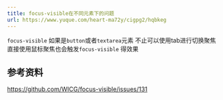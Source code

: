 ```yaml
---
title: focus-visible在不同元素下的问题
url: https://www.yuque.com/heart-ma72y/cigpg2/hqbkeg
---
```


`focus-visible` 如果是`button`或者`textarea`元素  不止可以使用tab进行切换聚焦 直接使用鼠标聚焦也会触发`focus-visible` 得效果



## 参考资料

<https://github.com/WICG/focus-visible/issues/131>
